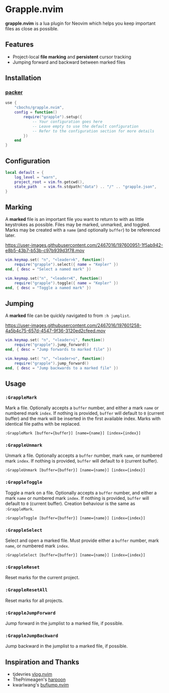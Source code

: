 # Grapple.nvim

**grapple.nvim** is a lua plugin for Neovim which helps you keep important files as close as possible.

## Features

* Project-local **file marking** and **persistent** cursor tracking
* Jumping forward and backward between marked files

## Installation

### [packer](https://github.com/wbthomason/packer.nvim)

```lua
use {
    "cbochs/grapple.nvim",
    config = function()
        require("grapple").setup({
            -- Your configuration goes here
            -- Leave empty to use the default configuration
            -- Refer to the configuration section for more details
        })
    end
}
```

## Configuration

```lua
local default = {
    log_level = "warn",
    project_root = vim.fn.getcwd(),
    state_path   = vim.fn.stdpath("data") .. "/" .. "grapple.json",
}
```

## Marking

A **marked** file is an important file you want to return to with as little keystrokes as possible. Files may be marked, unmarked, and toggled. Marks may be created with a `name` (and optionally `buffer`) to be referenced later.

https://user-images.githubusercontent.com/2467016/197600951-1f5ab942-e8b5-43b7-b53b-c97b939d3f78.mov

```lua
vim.keymap.set( "n", "<leader>k", function()
    require("grapple").select({ name = "Kepler" })
end, { desc = "Select a named mark" })

vim.keymap.set("n", "<leader>K", function()
    require("grapple").toggle({ name = "Kepler" })
end, { desc = "Toggle a named mark" })
```

## Jumping

A **marked** file can be quickly navigated to from `:h jumplist`.

https://user-images.githubusercontent.com/2467016/197601258-4a5b4c75-657d-4547-9f36-3120ed2cfeed.mov

```lua
vim.keymap.set( "n", "<leader>i", function()
    require("grapple").jump_forward()
end, { desc = "Jump forwards to marked file" })

vim.keymap.set( "n", "<leader>o", function()
    require("grapple").jump_forward()
end, { desc = "Jump backwards to a marked file" })
```

## Usage

### `:GrappleMark`

Mark a file. Optionally accepts a `buffer` number, and either a mark `name` or numbered mark `index`. If nothing is provided, `buffer` will default to `0` (current buffer) and the mark will be inserted in the first available index. Marks with identical file paths with be replaced.

```
:GrappleMark [buffer={buffer}] [name={name}] [index={index}]
```

### `:GrappleUnmark`

Unmark a file. Optionally accepts a `buffer` number, mark `name`, or numbered mark `index`. If nothing is provided, `buffer` will default to `0` (current buffer).

```
:GrappleUnmark [buffer={buffer}] [name={name}] [index={index}]
```

### `:GrappleToggle`

Toggle a mark on a file. Optionally accepts a `buffer` number, and either a mark `name` or numbered mark `index`. If nothing is provided, `buffer` will default to `0` (current buffer). Creation behaviour is the same as `:GrappleMark`.

```
:GrappleToggle [buffer={buffer}] [name={name}] [index={index}]
```

### `:GrappleSelect`

Select and open a marked file. Must provide either a `buffer` number, mark `name`, or numbered mark `index`.

```
:GrappleSelect [buffer={buffer}] [name={name}] [index={index}]
```

### `:GrappleReset`

Reset marks for the current project.

### `:GrappleResetAll`

Reset marks for all projects.

### `:GrappleJumpForward`

Jump forward in the jumplist to a marked file, if possible.

### `:GrappleJumpBackward`

Jump backward in the jumplist to a marked file, if possible.

## Inspiration and Thanks

* tjdevries [vlog.nvim](https://github.com/tjdevries/vlog.nvim)
* ThePrimeagen's [harpoon](https://github.com/ThePrimeagen/harpoon)
* kwarlwang's [bufjump.nvim](https://github.com/kwkarlwang/bufjump.nvim)
